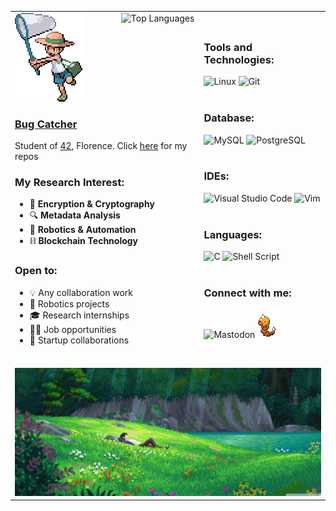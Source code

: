 <table>
<tr>
  <td width="60%" style="vertical-align: top;">
    <img src="https://github.com/buggcatcher/BOX/blob/main/bugcatcher.png?raw=true" alt="Bug Catcher" />  
    <img src="https://github-readme-stats.vercel.app/api/top-langs?username=buggcatcher&show_icons=true&locale=en&layout=compact&theme=default" alt="Top Languages" style="float: right; margin-right: 1px;"/>
    <h3><a href="https://images.nationalgeographic.org/image/upload/v1638888858/EducationHub/photos/computer-bug.jpg">Bug Catcher</a></h3>
    Student of <a href="https://www.42network.org/42-schools/">42</a>, Florence. Click <a href="https://github.com/buggcatcher?tab=repositories">here</a> for my repos  
    <h3>My Research Interest:</h3>
    <ul style="font-size: 14px;">
      <li>🔐 <strong>Encryption & Cryptography</strong></li>
      <li>🔍 <strong>Metadata Analysis</strong></li>
      <li>🤖 <strong>Robotics & Automation</strong></li>
      <li>⛓️ <strong>Blockchain Technology</strong></li>
    </ul>
    <h3>Open to:</h3>
    <ul style="font-size: 14px;">
      <li>💡 Any collaboration work</li>
      <li>🔧 Robotics projects</li>
      <li>🎓 Research internships</li>
      <li>🧑‍💼 Job opportunities</li>
      <li>🚀 Startup collaborations</li>
    </ul>
    <br>
  </td>
  <td width="40%">
    <h3>Tools and Technologies:</h3>
    <img src="https://img.shields.io/badge/Linux-FCC624?style=for-the-badge&logo=linux&logoColor=black" alt="Linux" />
    <img src="https://img.shields.io/badge/GIT-E44C30?style=for-the-badge&logo=git&logoColor=white" alt="Git" />
    <br>
    <br>
    <h3>Database:</h3>
    <img src="https://img.shields.io/badge/MySQL-00000F?style=for-the-badge&logo=mysql&logoColor=white" alt="MySQL" />
    <img src="https://img.shields.io/badge/PostgreSQL-316192?style=for-the-badge&logo=postgresql&logoColor=white" alt="PostgreSQL" />
    <br>
    <br>
    <h3>IDEs:</h3>
    <img src="https://img.shields.io/badge/Visual%20Studio%20Code-0078d7.svg?style=for-the-badge&logo=visual-studio-code&logoColor=white" alt="Visual Studio Code" />
    <img src="https://img.shields.io/badge/VIM-%2311AB00.svg?style=for-the-badge&logo=vim&logoColor=white" alt="Vim" />
    <br>
    <br>
    <h3>Languages:</h3>
    <img src="https://img.shields.io/badge/C-A8B9CC?style=for-the-badge&logo=c&logoColor=white" alt="C" />
    <img src="https://img.shields.io/badge/Shell_Script-121011?style=for-the-badge&logo=gnu-bash&logoColor=white" alt="Shell Script" />
    <br>
    <br>
    <h3>Connect with me:</h3>
    <a href="https://mastodon.uno/@scriptamanent@poliversity.it">
      <div style="display: inline-block;">
        <img src="https://img.shields.io/badge/mastodon-6364FF?style=for-the-badge&logo=mastodon&logoColor=white" alt="Mastodon" />
        <img src="https://github.com/buggcatcher/BOX/blob/main/weedle.gif?raw=true" alt="Weedle" />
      </div>
    </a>
    <br>
    <br>
  </td>
</tr>
<tr>
  <td colspan="2" align="center" width="100%">
    <img src="https://github.com/buggcatcher/BOX/blob/main/pixel_art-wallpaper-3440x1440.jpg?raw=true" alt="Pixel Art Wallpaper" width="100%" />
  </td>
</tr>
</table>
<!-- 
----
[<img src="https://github-profile-trophy.vercel.app/?username=durgeshsamariya&row=2&column=3" />](https://github.com/ryo-ma/github-profile-trophy)
[<img src="https://github-readme-stats.vercel.app/api?username=durgeshsamariya&theme=algolia&count_private=true&include_all_commits=true&show_icons=true" />](https://github.com/anuraghazra/github-readme-stats)
[![GitHub Streak](https://github-readme-streak-stats.herokuapp.com/?user=durgeshsamariya&theme=dark)](https://github.com/DenverCoder1/github-readme-streak-stats)
[![Durgesh's Top Langs](https://github-readme-stats.vercel.app/api/top-langs/?username=themlphdstudent&theme=algolia&hide=Jupyter&layout=compact&show_icons=true)](https://github.com/anuraghazra/github-readme-stats)
 -->

